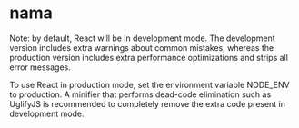 # nama

Note: by default, React will be in development mode. The development version includes extra warnings about common mistakes, whereas the production version includes extra performance optimizations and strips all error messages.

To use React in production mode, set the environment variable NODE_ENV to production. A minifier that performs dead-code elimination such as UglifyJS is recommended to completely remove the extra code present in development mode.
